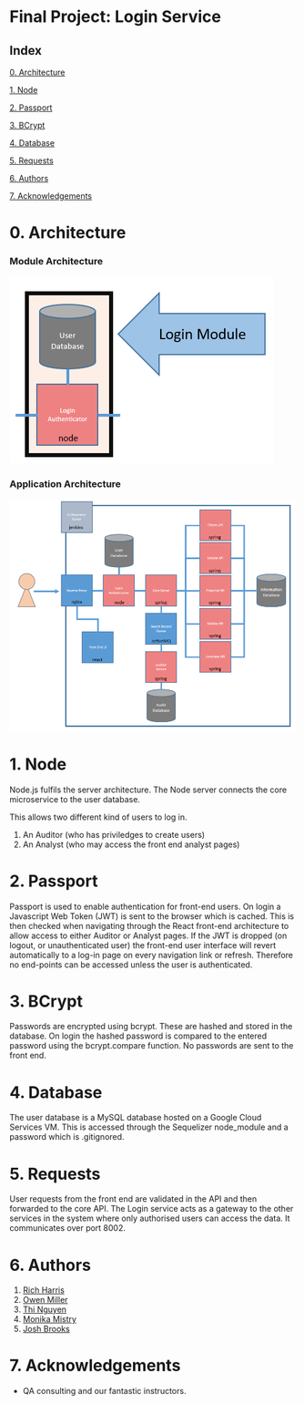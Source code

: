# Final Project: Login Service

## Index
[0. Architecture](#arch)
   
[1. Node](#node)
   
[2. Passport](#passport)

[3. BCrypt](#bCrypt)

[4. Database](#data)

[5. Requests](#requests)

[6. Authors](#auth)

[7. Acknowledgements](#ack)

<a name="arch"></a>
# 0. Architecture

### Module Architecture

![Module Architecture](/Documentation/Architecture/Modules/Login.PNG)

### Application Architecture

![Application Architecture](/Documentation/Architecture/Application.PNG)

<a name="node"></a>
# 1. Node

Node.js fulfils the server architecture.
The Node server connects the core microservice to the user database.

This allows two different kind of users to log in.
1. An Auditor (who has priviledges to create users)
2. An Analyst (who may access the front end analyst pages)

<a name="passport"></a>
# 2. Passport

Passport is used to enable authentication for front-end users.
On login a Javascript Web Token (JWT) is sent to the browser which is cached.
This is then checked when navigating through the React front-end architecture to allow access to either Auditor or Analyst pages.
If the JWT is dropped (on logout, or unauthenticated user) the front-end user interface will revert automatically to a log-in page on every navigation link or refresh.
Therefore no end-points can be accessed unless the user is authenticated.

<a name="bCrypt"></a>
# 3. BCrypt

Passwords are encrypted using bcrypt.
These are hashed and stored in the database.
On login the hashed password is compared to the entered password using the bcrypt.compare function.
No passwords are sent to the front end.

<a name="data"></a>
# 4. Database

The user database is a MySQL database hosted on a Google Cloud Services VM.
This is accessed through the Sequelizer node_module and a password which is .gitignored. 

<a name="requests"></a>
# 5. Requests

User requests from the front end are validated in the API and then forwarded to the core API. The Login service acts as a gateway to the other services in the system where only authorised users can access the data. It communicates over port 8002.

<a name="auth"></a>
# 6. Authors

1. [Rich Harris](https://github.com/RJHarrisUK "Rich's GitHub")
2. [Owen Miller](https://github.com/biomiller "Owen's GitHub")
3. [Thi Nguyen](https://github.com/thi6 "Thi's GitHub")
4. [Monika Mistry](https://github.com/Monika-Mistry "Monika's GitHub")
5. [Josh Brooks](https://github.com/jjbrooks251 "Josh's Github")

<a name="ack"></a>
# 7. Acknowledgements

* QA consulting and our fantastic instructors.
